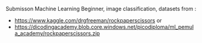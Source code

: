 Submisson Machine Learning Beginner,
image classification, datasets from : 
- https://www.kaggle.com/drgfreeman/rockpaperscissors or 
- https://dicodingacademy.blob.core.windows.net/picodiploma/ml_pemula_academy/rockpaperscissors.zip
